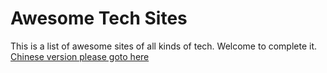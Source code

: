 # Awesome Tech Sites
This is a list of awesome sites of all kinds of tech. Welcome to complete it. 
[Chinese version please goto here](./README_cn.md)

